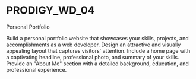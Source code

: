# PRODIGY_WD_04
Personal Portfolio

Build a personal portfolio website that showcases your skills, projects, and accomplishments as a web developer.
Design an attractive and visually appealing layout that captures visitors' attention.
Include a home page with a captivating headline, professional photo, and summary of your skills. 
Provide an "About Me" section with a detailed background, education, and professional experience. 



